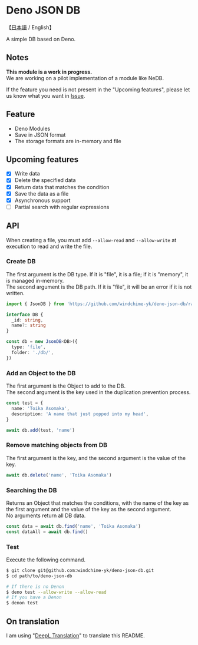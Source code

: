 # Deno JSON DB
【[日本語](./README_JP.md) / English】

A simple DB based on Deno.

## Notes
**This module is a work in progress.**  
We are working on a pilot implementation of a module like NeDB.

If the feature you need is not present in the "Upcoming features", please let us know what you want in [Issue](https://github.com/windchime-yk/deno-json-db/issues/new).

## Feature
- Deno Modules
- Save in JSON format
- The storage formats are in-memory and file

## Upcoming features
- [x] Write data
- [x] Delete the specified data
- [x] Return data that matches the condition
- [x] Save the data as a file
- [x] Asynchronous support
- [ ] Partial search with regular expressions

## API
When creating a file, you must add `--allow-read` and `--allow-write` at execution to read and write the file.

### Create DB
The first argument is the DB type. If it is "file", it is a file; if it is "memory", it is managed in-memory.  
The second argument is the DB path. If it is "file", it will be an error if it is not written.

``` typescript
import { JsonDB } from 'https://github.com/windchime-yk/deno-json-db/raw/master/mod.ts'

interface DB {
  _id: string,
  name?: string
}

const db = new JsonDB<DB>({
  type: 'file',
  folder: './db/',
})
```

### Add an Object to the DB
The first argument is the Object to add to the DB.  
The second argument is the key used in the duplication prevention process.
``` typescript
const test = {
  name: 'Toika Asomaka',
  description: 'A name that just popped into my head',
}

await db.add(test, 'name')
```

### Remove matching objects from DB
The first argument is the key, and the second argument is the value of the key.
``` typescript
await db.delete('name', 'Toika Asomaka')
```

### Searching the DB
Returns an Object that matches the conditions, with the name of the key as the first argument and the value of the key as the second argument.  
No arguments return all DB data.
``` typescript
const data = await db.find('name', 'Toika Asomaka')
const dataAll = await db.find()
```

### Test
Execute the following command.
``` bash
$ git clone git@github.com:windchime-yk/deno-json-db.git
$ cd path/to/deno-json-db

# If there is no Denon
$ deno test --allow-write --allow-read
# If you have a Denon
$ denon test
```

## On translation
I am using "[DeepL Translation](https://www.deepl.com/home)" to translate this README.